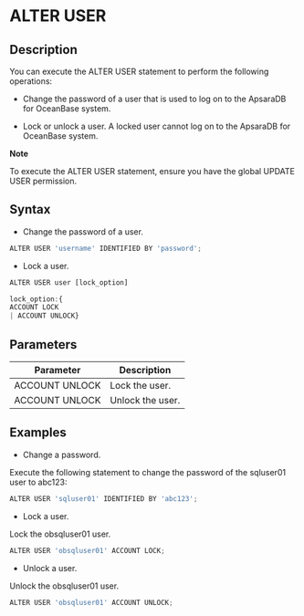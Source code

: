ALTER USER 
===============================



Description 
--------------------

You can execute the ALTER USER statement to perform the following operations:

* Change the password of a user that is used to log on to the ApsaraDB for OceanBase system.

* Lock or unlock a user. A locked user cannot log on to the ApsaraDB for OceanBase system.

  



**Note**



To execute the ALTER USER statement, ensure you have the global UPDATE USER permission.

Syntax 
---------------

* Change the password of a user.




```javascript
ALTER USER 'username' IDENTIFIED BY 'password';
```



* Lock a user.




```javascript
ALTER USER user [lock_option]

lock_option:{
ACCOUNT LOCK
| ACCOUNT UNLOCK}
```



Parameters 
-------------------



| **Parameter**  | **Description**  |
|----------------|------------------|
| ACCOUNT UNLOCK | Lock the user.   |
| ACCOUNT UNLOCK | Unlock the user. |



Examples 
-----------------

* Change a password.




Execute the following statement to change the password of the sqluser01 user to abc123:

```javascript
ALTER USER 'sqluser01' IDENTIFIED BY 'abc123';
```



* Lock a user.




Lock the obsqluser01 user.

```javascript
ALTER USER 'obsqluser01' ACCOUNT LOCK;
```



* Unlock a user.




Unlock the obsqluser01 user.

```javascript
ALTER USER 'obsqluser01' ACCOUNT UNLOCK;
```





